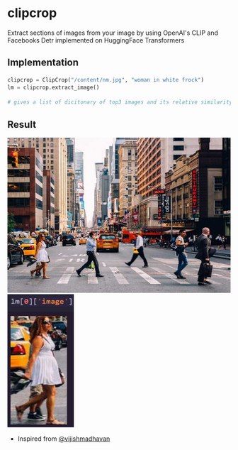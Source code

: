 # clipcrop
Extract sections of images from your image by using OpenAI's CLIP and Facebooks Detr implemented on HuggingFace Transformers

## Implementation

```python
clipcrop = ClipCrop("/content/nm.jpg", "woman in white frock")
lm = clipcrop.extract_image()

# gives a list of dicitonary of top3 images and its relative similarity score and you can override this by setting num = 5  to get top 5 etc
```

## Result

<p float="left">
<img src="/nm.jpg" width="600" height="350">
<img src="/clipcrop.jpeg" width="150" height="300">
</p>

- Inspired from [@vijishmadhavan](https://github.com/vijishmadhavan/Crop-CLIP/)

